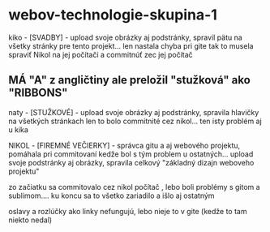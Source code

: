# webov-technologie-skupina-1
<p> kiko - [SVADBY] - upload svoje obrázky aj  podstránky, spravil pätu na všetky stránky pre tento projekt... len nastala chyba pri gite tak to musela spraviť Nikol na jej počítači a commitnúť zec jej počítač</p> <h2> MÁ "A" z angličtiny ale preložil "stužková" ako "RIBBONS" </h2>


<p> naty - [STUŽKOVÉ] - upload svoje obrázky aj podstránky, spravila hlavičky na všetkých stránkach len to bolo commitnité cez nikol... ten isty problém aj u kika</p>

<p> NIKOL - [FIREMNÉ VEČIERKY] - správca gitu a aj webového projektu, pomáhala pri commitovaní kedže bol s tým problem u ostatných... upload svoje podstránky aj obrázky, spravila celkový "základný dizajn weboveho projektu" </p>
<p> zo začiatku sa commitovalo cez nikol počítač , lebo boli problémy s gitom a sublimom.... ku koncu sa to všetko zariadilo a išlo aj ostatným </p>


<p>oslavy a rozlúčky ako linky nefungujú, lebo nieje to v gite (kedže to tam niekto nedal)</p>
